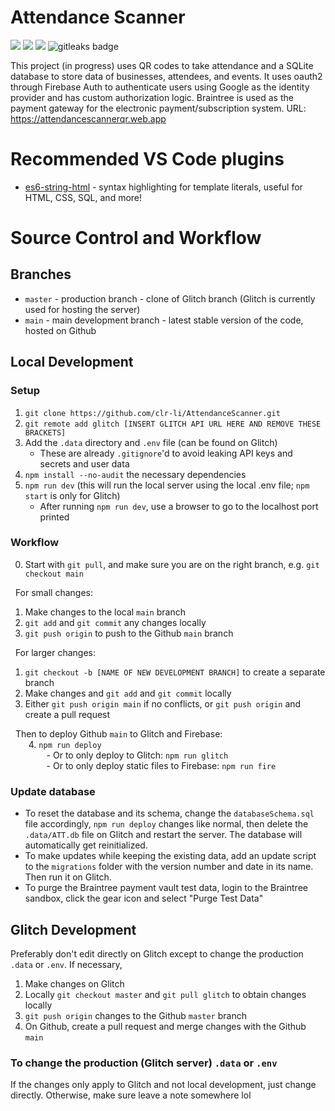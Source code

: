 # Attendance Scanner 
[![](https://tokei.ekzhang.com/b1/github/clr-li/AttendanceScanner)](https://github.com/clr-li/AttendanceScanner)
[![](https://tokei.ekzhang.com/b1/github/clr-li/AttendanceScanner?category=files)](https://github.com/clr-li/AttendanceScanner)
[![](https://img.shields.io/website?url=https%3A%2F%2Fattendancescannerqr.web.app%2F
)](https://github.com/clr-li/AttendanceScanner)
<img alt="gitleaks badge" src="https://img.shields.io/badge/protected%20by-gitleaks-blue">

This project (in progress) uses QR codes to take attendance and a SQLite database to store data of businesses, attendees, and events. It uses oauth2 through Firebase Auth to authenticate users using Google as the identity provider and has custom authorization logic. Braintree is used as the payment gateway for the electronic payment/subscription system. 
URL: https://attendancescannerqr.web.app

# Recommended VS Code plugins
- [es6-string-html](https://marketplace.visualstudio.com/items?itemName=Tobermory.es6-string-html) - syntax highlighting for template literals, useful for HTML, CSS, SQL, and more!

# Source Control and Workflow
## Branches
- `master` - production branch - clone of Glitch branch (Glitch is currently used for hosting the server)
- `main` - main development branch - latest stable version of the code, hosted on Github

## Local Development
### Setup
1. `git clone https://github.com/clr-li/AttendanceScanner.git`
2. `git remote add glitch [INSERT GLITCH API URL HERE AND REMOVE THESE BRACKETS]`
3. Add the `.data` directory and `.env` file (can be found on Glitch)
    - These are already `.gitignore`'d to avoid leaking API keys and secrets and user data
4. `npm install --no-audit` the necessary dependencies
5. `npm run dev` (this will run the local server using the local .env file; `npm start` is only for Glitch)
    - After running `npm run dev`, use a browser to go to the localhost port printed

### Workflow
0. Start with `git pull`, and make sure you are on the right branch, e.g. `git checkout main`

&nbsp;&nbsp;For small changes:
1. Make changes to the local `main` branch
2. `git add` and `git commit` any changes locally
3. `git push origin` to push to the Github `main` branch

&nbsp;&nbsp;For larger changes:
1. `git checkout -b [NAME OF NEW DEVELOPMENT BRANCH]` to create a separate branch
2. Make changes and `git add` and `git commit` locally
3. Either `git push origin main` if no conflicts, or `git push origin` and create a pull request

&nbsp;&nbsp;Then to deploy Github `main` to Glitch and Firebase:<br>
<span style="white-space: pre; font-size: 0.8rem">&#9;</span>4. `npm run deploy`<br>
<span style="white-space: pre; font-size: 0.8rem">&#9;&#9;</span>- Or to only deploy to Glitch: `npm run glitch`<br>
<span style="white-space: pre; font-size: 0.8rem">&#9;&#9;</span>- Or to only deploy static files to Firebase: `npm run fire`

### Update database
 - To reset the database and its schema, change the `databaseSchema.sql` file accordingly, `npm run deploy` changes like normal, then delete the `.data/ATT.db` file on Glitch and restart the server. The database will automatically get reinitialized.
 - To make updates while keeping the existing data, add an update script to the `migrations` folder with the version number and date in its name. Then run it on Glitch.
 - To purge the Braintree payment vault test data, login to the Braintree sandbox, click the gear icon and select "Purge Test Data"

## Glitch Development
Preferably don't edit directly on Glitch except to change the production `.data` or `.env`. If necessary,
1. Make changes on Glitch
2. Locally `git checkout master` and `git pull glitch` to obtain changes locally
3. `git push origin` changes to the Github `master` branch
4. On Github, create a pull request and merge changes with the Github `main`

### To change the production (Glitch server) `.data` or `.env`
If the changes only apply to Glitch and not local development, just change directly. Otherwise, make sure leave a note somewhere lol
